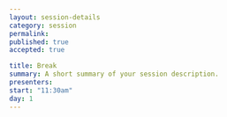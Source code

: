 ```yaml
---
layout: session-details
category: session
permalink:
published: true
accepted: true

title: Break
summary: A short summary of your session description.
presenters: 
start: "11:30am"
day: 1
---
```


